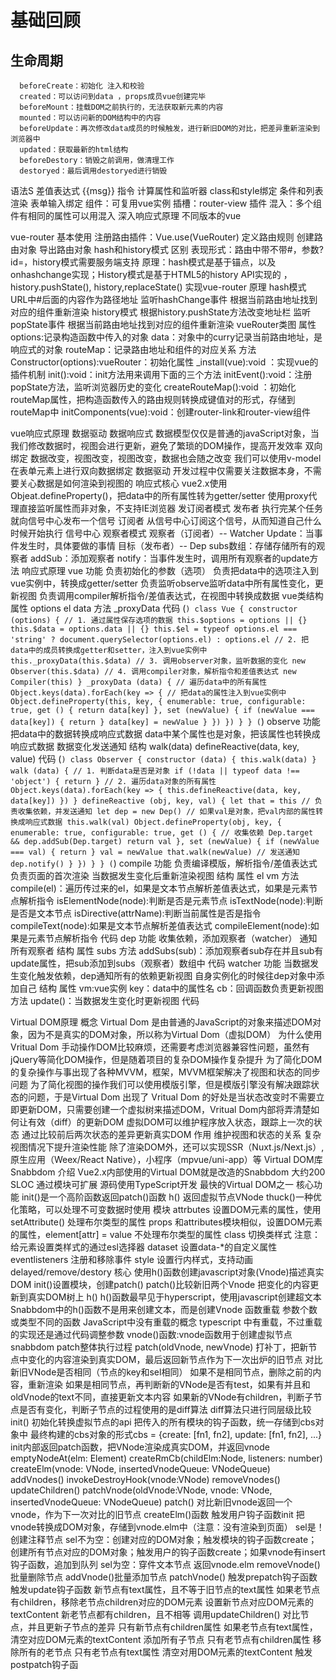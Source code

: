 # 基础回顾
##   生命周期
      beforeCreate：初始化 注入和校验
      created：可以访问到data ，props成员vue创建完毕
      beforeMount：挂载DOM之前执行的，无法获取新元素的内容
      mounted：可以访问新的DOM结构中的内容
      beforeUpdate：再次修改data成员的时候触发，进行新旧DOM的对比，把差异重新渲染到浏览器中
      updated：获取最新的html结构
      beforeDestory：销毁之前调用，做清理工作
      destoryed：最后调用destoryed进行销毁
   语法S
      差值表达式 {{msg}}
      指令
      计算属性和监听器
      class和style绑定
      条件和列表渲染
      表单输入绑定
      组件：可复用vue实例
      插槽：router-view
      插件
      混入：多个组件有相同的属性可以用混入
      深入响应式原理
      不同版本的vue

vue-router
   基本使用
      注册路由插件：Vue.use(VueRouter)
      定义路由规则
      创建路由对象
      导出路由对象
   hash和history模式
      区别
         表现形式：路由中带不带#，参数?id=，history模式需要服务端支持
         原理：hash模式是基于锚点，以及onhashchange实现；History模式是基于HTML5的history API实现的 ，history.pushState(), history,replaceState()
   实现vue-router
      原理
         hash模式
            URL中#后面的内容作为路径地址
            监听hashChange事件
            根据当前路由地址找到对应的组件重新渲染
         history模式
            根据history.pushState方法改变地址栏
            监听popState事件
            根据当前路由地址找到对应的组件重新渲染
      vueRouter类图
         属性
            options:记录构造函数中传入的对象
            data：对象中的curry记录当前路由地址，是响应式的对象
            routeMap：记录路由地址和组件的对应关系
         方法
            Constructor(options):vueRouter：初始化属性
            _install(vue):void  ：实现vue的插件机制
            init():void：init方法用来调用下面的三个方法
            initEvent():void：注册popState方法，监听浏览器历史的变化
            createRouteMap():void ：初始化routeMap属性，把构造函数传入的路由规则转换成键值对的形式，存储到routeMap中
            initComponents(vue):void：创建router-link和router-view组件

vue响应式原理
   数据驱动
      数据响应式
         数据模型仅仅是普通的javaScript对象，当我们修改数据时，视图会进行更新，避免了繁琐的DOM操作，提高开发效率
      双向绑定
         数据改变，视图改变，视图改变，数据也会随之改变
         我们可以使用v-model在表单元素上进行双向数据绑定
      数据驱动
         开发过程中仅需要关注数据本身，不需要关心数据是如何渲染到视图的
   响应式核心
      vue2.x使用Objeat.defineProperty()，把data中的所有属性转为getter/setter
      使用proxy代理直接监听属性而非对象，不支持IE浏览器
   发订阅者模式
      发布者
         执行完某个任务就向信号中心发布一个信号
      订阅者
         从信号中心订阅这个信号，从而知道自己什么时候开始执行
      信号中心
   观察者模式
      观察者（订阅者）--  Watcher
         Update：当事件发生时，具体要做的事情
      目标（发布者）--  Dep
         subs数组：存储存储所有的观察者
         addSub：添加观察者
         notify：当事件发生时，调用所有观察者的update方法
   响应式原理
      vue
         功能
            负责初始化的参数（选项）
            负责把data中的选项注入到vue实例中，转换成getter/setter
            负责监听observe监听data中所有属性变化，更新视图
            负责调用compiler解析指令/差值表达式，在视图中转换成数据
         vue类结构
            属性
               options
               el
               data
            方法
               _proxyData
         代码
         (```)
            class Vue {
                constructor (options) {
                    // 1. 通过属性保存选项的数据
                    this.$options = options || {}
                    this.$data = options.data || {}
                    this.$el = typeof options.el === 'string' ? document.querySelector(options.el) : options.el
                    // 2. 把data中的成员转换成getter和setter，注入到vue实例中
                    this._proxyData(this.$data)
                    // 3. 调用observer对象，监听数据的变化
                    new Observer(this.$data)
                    // 4. 调用compiler对象，解析指令和差值表达式
                    new Compiler(this)
                }
                _proxyData (data) {
                    // 遍历data中的所有属性
                    Object.keys(data).forEach(key => {
                    // 把data的属性注入到vue实例中
                    Object.defineProperty(this, key, {
                        enumerable: true,
                        configurable: true,
                        get () {
                        return data[key]
                        },
                        set (newValue) {
                        if (newValue === data[key]) {
                            return
                        }
                        data[key] = newValue
                        }
                    })
                    })
                }
            }
         (```)
      observe
         功能
            把data中的数据转换成响应式数据
            data中某个属性也是对象，把该属性也转换成响应式数据
            数据变化发送通知
         结构
            walk(data)
            defineReactive(data, key, value)
         代码
         (```)
            class Observer {
                constructor (data) {
                    this.walk(data)
                }
                walk (data) {
                    // 1. 判断data是否是对象
                    if (!data || typeof data !== 'object') {
                    return
                    }
                    // 2. 遍历data对象的所有属性
                    Object.keys(data).forEach(key => {
                    this.defineReactive(data, key, data[key])
                    })
                }
                defineReactive (obj, key, val) {
                    let that = this
                    // 负责收集依赖，并发送通知
                    let dep = new Dep()
                    // 如果val是对象，把val内部的属性转换成响应式数据
                    this.walk(val)
                    Object.defineProperty(obj, key, {
                    enumerable: true,
                    configurable: true,
                    get () {
                        // 收集依赖
                        Dep.target && dep.addSub(Dep.target)
                        return val
                    },
                    set (newValue) {
                        if (newValue === val) {
                        return
                        }
                        val = newValue
                        that.walk(newValue)
                        // 发送通知
                        dep.notify()
                    }
                    })
                }
            }
         (```)
      compile
         功能
            负责编译模版，解析指令/差值表达式
            负责页面的首次渲染
            当数据发生变化后重新渲染视图
         结构
            属性
               el
               vm
            方法
               compile(el)：遍历传过来的el，如果是文本节点解析差值表达式，如果是元素节点解析指令
               isElementNode(node):判断是否是元素节点
               isTextNode(node):判断是否是文本节点
               isDirective(attrName):判断当前属性是否是指令
               compileText(node):如果是文本节点解析差值表达式
               compileElement(node):如果是元素节点解析指令
         代码
      dep
         功能
            收集依赖，添加观察者（watcher）
            通知所有观察者
         结构
            属性
               subs
            方法
               addSubs(sub)：添加观察者sub存在并且sub有update属性，把sub添加到subs（观察者）数组中
         代码
      watcher
         功能
            当数据发生变化触发依赖，dep通知所有的依赖更新视图
            自身实例化的时候往dep对象中添加自己
         结构
            属性
               vm:vue实例
               key：data中的属性名
               cb：回调函数负责更新视图
            方法
               update()：当数据发生变化时更新视图
         代码

Virtual DOM原理
   概念
      Virtual Dom 是由普通的JavaScript的对象来描述DOM对象，因为不是真实的DOM对象，所以称为Virtual Dom（虚拟DOM）
   为什么使用Vritual Dom 
      手动操作DOM比较麻烦，还需要考虑浏览器兼容性问题，虽然有jQuery等简化DOM操作，但是随着项目的复杂DOM操作复杂提升
      为了简化DOM的复杂操作与事出现了各种MVVM，框架，MVVM框架解决了视图和状态的同步问题
      为了简化视图的操作我们可以使用模版引擎，但是模版引擎没有解决跟踪状态的问题，于是Virtual Dom 出现了
      Vritual Dom 的好处是当状态改变时不需要立即更新DOM，只需要创建一个虚拟树来描述DOM，Vritual Dom内部将弄清楚如何让有效（diff）的更新DOM
      虚拟DOM可以维护程序放入状态，跟踪上一次的状态
      通过比较前后两次状态的差异更新真实DOM
   作用
      维护视图和状态的关系
      复杂视图情况下提升渲染性能
      除了渲染DOM外，还可以实现SSR（Nuxt.js/Next.js）,原生应用（Weex/React Native），小程序（mpvue/uni-app）等
   Virtual DOM库
      Snabbdom
         介绍
            Vue2.x内部使用的Virtual DOM就是改造的Snabbdom
               大约200 SLOC 
               通过模块可扩展
               源码使用TypeScript开发
               最快的Virtual DOM之一
         核心功能
            init()是一个高阶函数返回patch()函数
            h() 返回虚拟节点VNode
            thuck()一种优化策略，可以处理不可变数据时使用
         模块
            attrbutes
               设置DOM元素的属性，使用setAttribute()
               处理布尔类型的属性
            props
               和attributes模块相似，设置DOM元素的属性，element[attr] = value
               不处理布尔类型的属性
            class
               切换类样式
               注意：给元素设置类样式的通过esl选择器
            dataset
               设置data-*的自定义属性
            eventlisteners
               注册和移除事件
            style
               设置行内样式，支持动画
               delayed/remove/destory
         核心
            使用h()函数创建javascript对象(Vnode)描述真实DOM
            init()设置模块，创建patch()
            patch()比较新旧两个Vnode
            把变化的内容更新到真实DOM树上
         h()
            h()函数最早见于hyperscript，使用javascript创建超文本
            Snabbdom中的h()函数不是用来创建文本，而是创建Vnode
         函数重载
            参数个数或类型不同的函数
            JavaScript中没有重载的概念
            typescript 中有重载，不过重载的实现还是通过代码调整参数
         vnode()函数:vnode函数用于创建虚拟节点
         snabbdom patch整体执行过程
            patch(oldVnode, newVnode)
            打补丁，把新节点中变化的内容渲染到真实DOM，最后返回新节点作为下一次出炉的旧节点
            对比新旧VNode是否相同（节点的key和sel相同）
            如果不是相同节点，删除之前的内容，重新渲染
            如果是相同节点，再判断新的VNode是否有test，如果有并且和oldVnode的text不同，直接更新文本内容
            如果新的VNode有children，判断子节点是否有变化，判断子节点的过程使用的是diff算法
            diff算法只进行同层级比较
         init()
            初始化转换虚拟节点的api
            把传入的所有模块的钩子函数，统一存储到cbs对象中
            最终构建的cbs对象的形式cbs = {create: [fn1, fn2], update: [fn1, fn2], ...}
            init内部返回patch函数，把VNode渲染成真实DOM，并返回vnode
            emptyNodeAt(elm: Element)
            createRmCb(childElm:Node, listeners: number)
            createElm(vnode: VNode, insertedVnodeQueue: VNodeQueue)
            addVnodes()
            invokeDestroyHook(vnode:VNode)
            removeVnodes()
            updateChildren()
            patchVnode(oldVnode:VNode, vnode: VNode,  insertedVnodeQueue: VNodeQueue)
         patch()
            对比新旧vnode返回一个vnode，作为下一次对比的旧节点
            createElm()函数
            触发用户钩子函数init
            把vnode转换成DOM对象，存储到vnode.elm中（注意：没有渲染到页面）
            sel是！创建注释节点
            sel不为空：创建对应的DOM对象；触发模块的钩子函数create；创建所有节点对应的DOM对象；触发用户的钩子函数create；如果vnode有insert钩子函数，追加到队列
            sel为空：穿件文本节点
            返回vnode.elm
         removeVnode()批量删除节点
         addVnode()批量添加节点
         patchVnode()
            触发prepatch钩子函数
            触发update钩子函数
            新节点有text属性，且不等于旧节点的text属性
               如果老节点有children，移除老节点children对应的DOM元素
               设置新节点对应DOM元素的textContent
            新老节点都有children，且不相等
               调用updateChildren()
               对比节点，并且更新子节点的差异
            只有新节点有children属性
               如果老节点有text属性，清空对应DOM元素的textContent
               添加所有子节点
            只有老节点有children属性
               移除所有的老节点 
            只有老节点有text属性
               清空对用DOM元素的textContent
            触发postpatch钩子函
